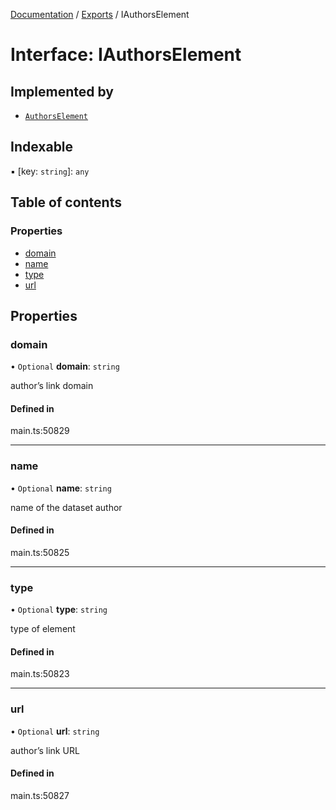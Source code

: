 [Documentation](../README.md) / [Exports](../modules.md) / IAuthorsElement

# Interface: IAuthorsElement

## Implemented by

- [`AuthorsElement`](../classes/AuthorsElement.md)

## Indexable

▪ [key: `string`]: `any`

## Table of contents

### Properties

- [domain](IAuthorsElement.md#domain)
- [name](IAuthorsElement.md#name)
- [type](IAuthorsElement.md#type)
- [url](IAuthorsElement.md#url)

## Properties

### domain

• `Optional` **domain**: `string`

author’s link domain

#### Defined in

main.ts:50829

___

### name

• `Optional` **name**: `string`

name of the dataset author

#### Defined in

main.ts:50825

___

### type

• `Optional` **type**: `string`

type of element

#### Defined in

main.ts:50823

___

### url

• `Optional` **url**: `string`

author’s link URL

#### Defined in

main.ts:50827
